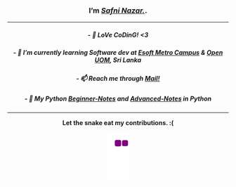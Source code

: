 <!DOCTYPE html>
<html>
<head>
</head>

<body>
<center><h3>I’m <i><a href='https://safnisha.mystrikingly.com/'>Safni Nazar.</a></i>.</h3>
<hr>

<h5>- 👨‍ LoVe CoDinG! <3</h5>
<h5>- 🌱 I’m currently learning Software dev at <a href='https://esoft.lk/'>Esoft Metro Campus</a> & <a href='https://open.uom.lk/'>Open UOM</a>, Sri Lanka</h5>
<h5>- 📫 Reach me through <a href="mailto:shafninasar50@gmail.com">Mail!</a></h5>
<h5>- 🐍 My Python <a href='https://shafnisha.notion.site/Python-For-Beginners-07c600b75b6c49aea34f083c7b15e4e8'>Beginner-Notes</a> and <a href='https://shafnisha.notion.site/Python-advanced-61ec69ce3aa34d3597fd5410b15b20f3'>Advanced-Notes</a> in Python</h5> 
<hr>

  
<b>Let the snake eat my contributions. :(</b>
  
![snake gif](https://github.com/shafni50/shafni50/blob/output/github-contribution-grid-snake.gif)
</center>
</body>
</html>
